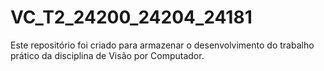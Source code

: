 # VC_T2_24200_24204_24181
Este repositório foi criado para armazenar o desenvolvimento do trabalho prático da disciplina de Visão por Computador.
